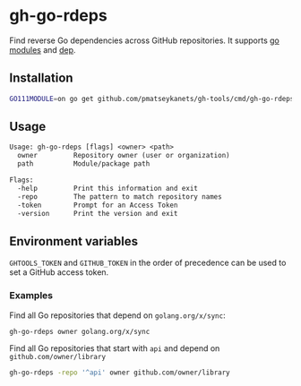# gh-go-rdeps

Find reverse Go dependencies across GitHub repositories. It supports [go modules](https://golang.org/ref/mod) and [dep](https://golang.github.io/dep/).

## Installation

```sh
GO111MODULE=on go get github.com/pmatseykanets/gh-tools/cmd/gh-go-rdeps
```

## Usage

```txt
Usage: gh-go-rdeps [flags] <owner> <path>
  owner         Repository owner (user or organization)
  path          Module/package path

Flags:
  -help         Print this information and exit
  -repo         The pattern to match repository names
  -token        Prompt for an Access Token
  -version      Print the version and exit
```

## Environment variables

`GHTOOLS_TOKEN` and `GITHUB_TOKEN` in the order of precedence can be used to set a GitHub access token.

### Examples

Find all Go repositories that depend on `golang.org/x/sync`:

```sh
gh-go-rdeps owner golang.org/x/sync
```

Find all Go repositories that start with `api` and depend on `github.com/owner/library`

```sh
gh-go-rdeps -repo '^api' owner github.com/owner/library
```
